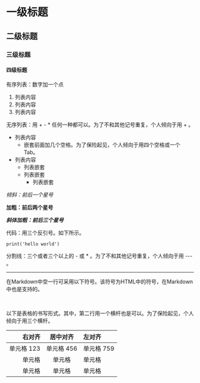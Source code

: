 # 一级标题
## 二级标题
### 三级标题
#### 四级标题

有序列表：数字加一个点

1. 列表内容
2. 列表内容
3. 列表内容

无序列表：用 + - * 任何一种都可以。为了不和其他记号重复，个人倾向于用 + 。

+ 列表内容
    + 嵌套前面加几个空格。为了保险起见，个人倾向于用四个空格或一个Tab。
+ 列表内容
    + 列表嵌套
    + 列表嵌套
        + 列表嵌套

*倾斜：前后一个星号*

**加粗：前后两个星号**

***斜体加粗：前后三个星号***

代码：用三个反引号。如下所示。

```
print('hello world')
```

分割线：三个或者三个以上的 - 或 * 。为了不和其他记号重复，个人倾向于用 --- 。

---

在Markdown中空一行可采用以下符号。该符号为HTML中的符号，在Markdown中也是支持的。

<br />

以下是表格的书写形式。其中，第二行用一个横杆也是可以。为了保险起见，个人倾向于用三个横杆。

| 右对齐 | 居中对齐 | 左对齐 |
| ---: | :---: | :--- |
| 单元格 123 | 单元格 456 | 单元格 759 |
| 单元格 | 单元格 | 单元格 |
| 单元格 | 单元格 | 单元格 |